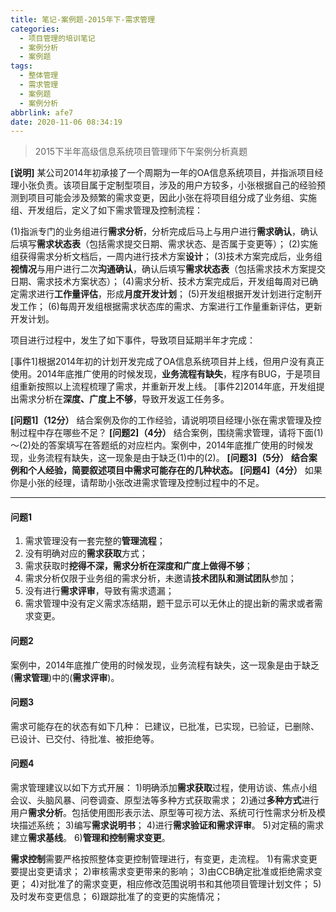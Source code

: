 ```yaml
---
title: 笔记-案例题-2015年下-需求管理
categories:
  - 项目管理的培训笔记
  - 案例分析
  - 案例题
tags:
  - 整体管理
  - 需求管理
  - 案例题
  - 案例分析
abbrlink: afe7
date: 2020-11-06 08:34:19
---
```


> 2015下半年高级信息系统项目管理师下午案例分析真题

**[说明]**
某公司2014年初承接了一个周期为一年的OA信息系统项目，并指派项目经理小张负责。该项目属于定制型项目，涉及的用户方较多，小张根据自己的经验预测到项目可能会涉及频繁的需求变更，因此小张在将项目组分成了业务组、实施组、开发组后，定义了如下需求管理及控制流程：

(1)指派专门的业务组进行**需求分析**，分析完成后马上与用户进行**需求确认**，确认后填写**需求状态表**（包括需求提交日期、需求状态、是否属于变更等）；
(2)实施组获得需求分析文档后，一周内进行技术方案**设计**；
(3)技术方案完成后，业务组**视情况**与用户进行二次**沟通确认**，确认后填写**需求状态表**（包括需求技术方案提交日期、需求技术方案状态）；
(4)需求分析、技术方案完成后，开发组每周对已确定需求进行**工作量评估**，形成**月度开发计划**；
(5)开发组根据开发计划进行定制开发工作；
(6)每周开发组根据需求状态库的需求、方案进行工作量重新评估，更新开发计划。

项目进行过程中，发生了如下事件，导致项目延期半年才完成：

[事件1]根据2014年初的计划开发完成了OA信息系统项目并上线，但用户没有真正使用。2014年底推广使用的时候发现，**业务流程有缺失**，程序有BUG，于是项目组重新按照以上流程梳理了需求，并重新开发上线。
[事件2]2014年底，开发组提出需求分析在**深度、广度上不够**，导致开发返工任务多。

**[问题1]（12分）**
结合案例及你的工作经验，请说明项目经理小张在需求管理及控制过程中存在哪些不足？
**[问题2]（4分）**
结合案例，围绕需求管理，请将下面(1)～(2)处的答案填写在答题纸的对应栏内。案例中，2014年底推广使用的时候发现，业务流程有缺失，这一现象是由于缺乏(1)中的(2)。
**[问题3]（5分）**
**结合案例和个人经验，简要叙述项目中需求可能存在的几种状态。
[问题4]（4分）**
如果你是小张的经理，请帮助小张改进需求管理及控制过程中的不足。

<!-- more -->

---

#### 问题1

1. 需求管理没有一套完整的**管理流程**；
2. 没有明确对应的**需求获取**方式；
3. 需求获取时**挖得不深，需求分析在深度和广度上做得不够**；
4. 需求分析仅限于业务组的需求分析，未邀请**技术团队和测试团队**参加；
5. 没有进行**需求评审**，导致有需求遗漏；
6. 需求管理中没有定义需求冻结期，题干显示可以无休止的提出新的需求或者需求变更。

#### 问题2

案例中，2014年底推广使用的时候发现，业务流程有缺失，这一现象是由于缺乏(**需求管理**)中的(**需求评审**)。

#### 问题3

需求可能存在的状态有如下几种：
已建议，已批准，已实现，已验证，已删除、已设计、已交付、待批准、被拒绝等。

#### 问题4

需求管理建议以如下方式开展：
1)明确添加**需求获取**过程，使用访谈、焦点小组会议、头脑风暴、问卷调查、原型法等多种方式获取需求；
2)通过**多种方式**进行用户**需求分析**。包括使用图形表示法、原型等可视方法、系统可行性需求分析及模块描述系统；
3)编写**需求说明书**；
4)进行**需求验证和需求评审**。
5)对定稿的需求建立**需求基线**。
6)**管理和控制需求变更**。

**需求控制**需要严格按照整体变更控制管理进行，有变更，走流程。
1)有需求变更要提出变更请求；
2)审核需求变更带来的影响；
3)由CCB确定批准或拒绝需求变更；
4)对批准了的需求变更，相应修改范围说明书和其他项目管理计划文件；
5)及时发布变更信息；
6)跟踪批准了的变更的实施情况；
